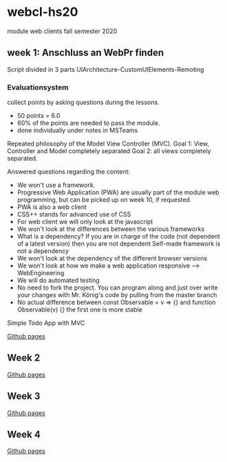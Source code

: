 # webcl-hs20
module web clients fall semester 2020

## week 1: Anschluss an WebPr finden

Script divided in 3 parts
UIArchitecture-CustomUIElements-Remoting

### Evaluationsystem
collect points by asking questions during the lessons.
* 50 points = 6.0
* 60% of the points are needed to pass the module.
* done individually under notes in MSTeams

Repeated philosophy of the Model View Controller (MVC).
Goal 1: View, Controller and Model completely separated
Goal 2: all views completely separated.

Answered questions regarding the content:
- We won't use a framework.
- Progressive Web Application (PWA) are usually part of the module web programming, but can be picked up on week 10, if
requested
- PWA is also a web client
- CSS++ stands for advanced use of CSS
- For web client we will only look at the javascript
- We won't look at the differences between the various frameworks
- What is a dependency? If you are in charge of the code (not dependent of a latest version) then you are not dependent
Self-made framework is not a dependency
- We won't look at the dependency of the different browser versions
- We won't look at how we make a web application responsive --> WebEngineering
- We will do automated testing
- No need to fork the project. You can program along and just over write your changes with Mr. König's code by pulling
 from the master branch
- No actual difference between const Observable = v => {} and function Observable(v) {}
the first one is more stable

Simple Todo App with MVC

[Github pages](https://webengineering-fhnw.github.io/webcl-hs20/week1/todo/View.html)

## Week 2
[Github pages](https://webengineering-fhnw.github.io/webcl-hs20/week2/todo/View.html)

## Week 3
[Github pages](https://webengineering-fhnw.github.io/webcl-hs20/week3/todo/View.html)

## Week 4
[Github pages](https://webengineering-fhnw.github.io/webcl-hs20/week4/todo/View.html)
